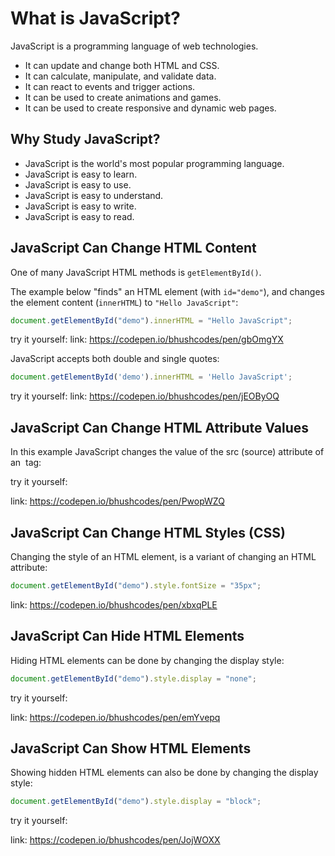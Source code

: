 # What is JavaScript?

JavaScript is a programming language of web technologies.

- It can update and change both HTML and CSS.  
- It can calculate, manipulate, and validate data.  
- It can react to events and trigger actions.  
- It can be used to create animations and games.  
- It can be used to create responsive and dynamic web pages.  

## Why Study JavaScript?

- JavaScript is the world's most popular programming language.  
- JavaScript is easy to learn.  
- JavaScript is easy to use.  
- JavaScript is easy to understand.  
- JavaScript is easy to write.  
- JavaScript is easy to read.  

## JavaScript Can Change HTML Content

One of many JavaScript HTML methods is `getElementById()`.

The example below "finds" an HTML element (with `id="demo"`), and changes the element content (`innerHTML`) to `"Hello JavaScript"`:

```javascript
document.getElementById("demo").innerHTML = "Hello JavaScript";
```

try it yourself: 
link: https://codepen.io/bhushcodes/pen/gbOmgYX

JavaScript accepts both double and single quotes:

```javascript
document.getElementById('demo').innerHTML = 'Hello JavaScript';
```

try it yourself: 
link: https://codepen.io/bhushcodes/pen/jEOByOQ

## JavaScript Can Change HTML Attribute Values

In this example JavaScript changes the value of the src (source) attribute of an <img> tag:

try it yourself: 

link: https://codepen.io/bhushcodes/pen/PwopWZQ

## JavaScript Can Change HTML Styles (CSS)

Changing the style of an HTML element, is a variant of changing an HTML attribute:

```javascript
document.getElementById("demo").style.fontSize = "35px";
```

link: https://codepen.io/bhushcodes/pen/xbxqPLE

## JavaScript Can Hide HTML Elements

Hiding HTML elements can be done by changing the display style:

```javascript
document.getElementById("demo").style.display = "none";
```

try it yourself:

link: https://codepen.io/bhushcodes/pen/emYvepq

## JavaScript Can Show HTML Elements

Showing hidden HTML elements can also be done by changing the display style:

```javascript
document.getElementById("demo").style.display = "block";
```
try it yourself:

link: https://codepen.io/bhushcodes/pen/JojWOXX

